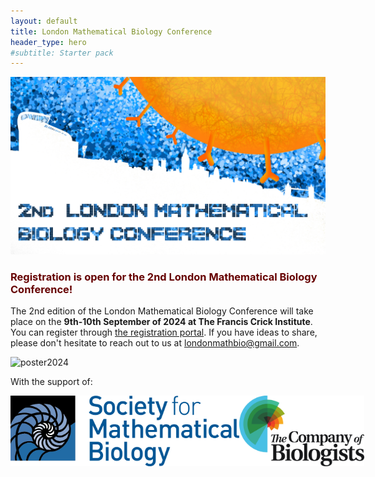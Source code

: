 ```yaml
---
layout: default
title: London Mathematical Biology Conference
header_type: hero
#subtitle: Starter pack
---
```


<style>
r { color: #660000; }
o { color: Orange }
g { color: Green }
</style>

![banner2024](/images/banner.png)

### <r>Registration is open for the 2nd London Mathematical Biology Conference!</r>


The 2nd edition of the London Mathematical Biology Conference will take place on the **9th-10th September of 2024 at The Francis Crick Institute**. You can register through [the registration portal](https://www.crick.ac.uk/whats-on/london-mathematical-biology-conference). If you have ideas to share, please don't hesitate to reach out to us at [londonmathbio@gmail.com](mailto:londonmathbio@gmail.com).

![poster2024](/images/poster2.png)

With the support of:

<div style="display: flex;">
    <img src="/images/smblogo.png" alt="Sociery for Mathematical Biology logo" width="366.0"/>
    <img src="/images/coblogo.jpg" alt="Company of Biologists logo" width="200"/>
</div>
